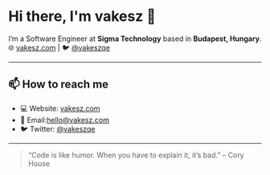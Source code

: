 # Hi there, I'm **vakesz** 👋

I’m a Software Engineer at **Sigma Technology** based in **Budapest, Hungary**.  
🌐 [vakesz.com](https://vakesz.com) | 🐦 [@vakeszqe](https://twitter.com/vakeszqe)

---

## 📫 How to reach me

- 💻 Website: [vakesz.com](https://vakesz.com)
- 📧 Email:hello@vakesz.com
- 🐦 Twitter: [@vakeszqe](https://twitter.com/vakeszqe)

---

> “Code is like humor. When you have to explain it, it’s bad.” – Cory House
